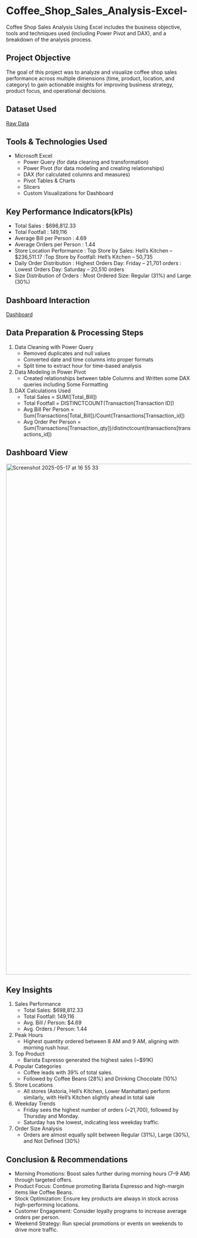 # Coffee_Shop_Sales_Analysis-Excel-
Coffee Shop Sales Analysis Using Excel includes the business objective, tools and techniques used (including Power Pivot and DAX), and a breakdown of the analysis process.

## Project Objective
The goal of this project was to analyze and visualize coffee shop sales performance across multiple dimensions (time, product, location, and category) to gain actionable insights for improving business strategy, product focus, and operational decisions.

## Dataset Used
<a href="https://github.com/yug0537/Coffee_Shop_Sales_Analysis-Excel-/blob/main/Coffe_Shop_Sales-Raw.xlsx">Raw Data<a/>

## Tools & Technologies Used
- Microsoft Excel
    - Power Query (for data cleaning and transformation)
    - Power Pivot (for data modeling and creating relationships)
    - DAX (for calculated columns and measures)
    - Pivot Tables & Charts
    - Slicers
    - Custom Visualizations for Dashboard

## Key Performance Indicators(kPIs)
- Total Sales : $698,812.33
- Total Footfall : 149,116
- Average Bill per Person : 4.69 
- Average Orders per Person :  1.44
- Store Location Performance : Top Store by Sales: Hell’s Kitchen – $236,511.17 :Top Store by Footfall: Hell’s Kitchen – 50,735
- Daily Order Distribution : Highest Orders Day: Friday – 21,701 orders : Lowest Orders Day: Saturday – 20,510 orders
- Size Distribution of Orders : Most Ordered Size: Regular (31%) and Large (30%)

## Dashboard Interaction
<a href="https://github.com/yug0537/Coffee_Shop_Sales_Analysis-Excel-/blob/main/Coffe_Shop_%20Sales_File.xlsx">Dashboard<a/>

## Data Preparation & Processing Steps
1. Data Cleaning with Power Query
   - Removed duplicates and null values
   - Converted date and time columns into proper formats
   - Split time to extract hour for time-based analysis
2. Data Modeling in Power Pivot
   - Created relationships between table Columns and Written some DAX queries including Some Formatting
3. DAX Calculations Used
   - Total Sales = SUM([Total_Bill])
   - Total Footfall = DISTINCTCOUNT(Transaction[Transaction ID])
   - Avg Bill Per Person = Sum(Transactions[Total_Bill])/Count(Transactions[Transaction_id])
   - Avg Order Per Person = Sum(Transactions[Transaction_qty])/distinctcount(transactions[transactions_id])
  
## Dashboard View
<img width="1394" alt="Screenshot 2025-05-17 at 16 55 33" src="https://github.com/user-attachments/assets/4c5854f3-3aad-4b1b-86d3-64c0ac24ea8e" />

## Key Insights
1. Sales Performance
   - Total Sales: $698,812.33
   - Total Footfall: 149,116
   - Avg. Bill / Person: $4.69
   - Avg. Orders / Person: 1.44
2. Peak Hours
   - Highest quantity ordered between 8 AM and 9 AM, aligning with morning rush hour.
3. Top Product
   - Barista Espresso generated the highest sales (~$91K)
4. Popular Categories
   - Coffee leads with 39% of total sales.
   - Followed by Coffee Beans (28%) and Drinking Chocolate (10%)
5. Store Locations
   - All stores (Astoria, Hell’s Kitchen, Lower Manhattan) perform similarly, with Hell’s Kitchen slightly ahead in total sale
6. Weekday Trends
   - Friday sees the highest number of orders (~21,700), followed by Thursday and Monday.
   - Saturday has the lowest, indicating less weekday traffic.
7. Order Size Analysis
   - Orders are almost equally split between Regular (31%), Large (30%), and Not Defined (30%)

## Conclusion & Recommendations
- Morning Promotions: Boost sales further during morning hours (7–9 AM) through targeted offers.
- Product Focus: Continue promoting Barista Espresso and high-margin items like Coffee Beans.
- Stock Optimization: Ensure key products are always in stock across high-performing locations.
- Customer Engagement: Consider loyalty programs to increase average orders per person.
- Weekend Strategy: Run special promotions or events on weekends to drive more traffic.




